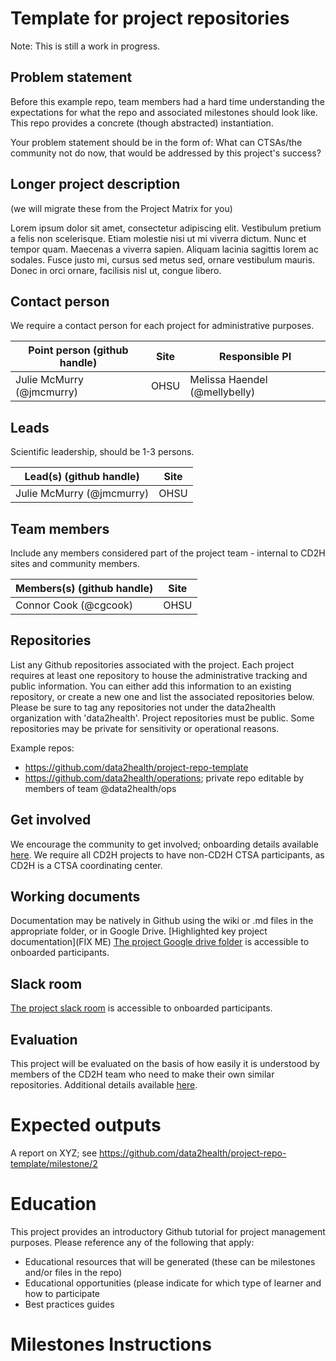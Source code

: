 # Template for project repositories

Note: This is still a work in progress.

## Problem statement
Before this example repo, team members had a hard time understanding the expectations for what the repo and associated milestones should look like. This repo provides a concrete (though abstracted) instantiation.

Your problem statement should be in the form of: What can CTSAs/the community not do now, that would be addressed by this project's success?

## Longer project description
(we will migrate these from the Project Matrix for you)

Lorem ipsum dolor sit amet, consectetur adipiscing elit. Vestibulum pretium a felis non scelerisque. Etiam molestie nisi ut mi viverra dictum. Nunc et tempor quam. Maecenas a viverra sapien. Aliquam lacinia sagittis lorem ac sodales. Fusce justo mi, cursus sed metus sed, ornare vestibulum mauris. Donec in orci ornare, facilisis nisl ut, congue libero.

## Contact person

We require a contact person for each project for administrative purposes. 

Point person (github handle) | Site | Responsible PI
----------|--------------|---------------
Julie McMurry (@jmcmurry) | OHSU | Melissa Haendel (@mellybelly)

## Leads 

Scientific leadership, should be 1-3 persons. 

Lead(s) (github handle) | Site
----------|--------------|
Julie McMurry (@jmcmurry) | OHSU

## Team members 

Include any members considered part of the project team - internal to CD2H sites and community members.

Members(s) (github handle) | Site
----------|--------------|
Connor Cook (@cgcook) | OHSU

## Repositories

List any Github repositories associated with the project. Each project requires at least one repository to house the administrative tracking and public information. You can either add this information to an existing repository, or create a new one and list the associated repositories below. Please be sure to tag any repositories not under the data2health organization with 'data2health'. Project repositories must be public. Some repositories may be private for sensitivity or operational reasons. 

Example repos:
- https://github.com/data2health/project-repo-template
- https://github.com/data2health/operations; private repo editable by members of team @data2health/ops

## Get involved
We encourage the community to get involved; onboarding details available [here](https://github.com/data2health/project-repo-template/blob/master/engagement.md).
We require all CD2H projects to have non-CD2H CTSA participants, as CD2H is a CTSA coordinating center. 

## Working documents
Documentation may be natively in Github using the wiki or .md files in the appropriate folder, or in Google Drive.
[Highlighted key project documentation](FIX ME)
[The project Google drive folder](https://drive.google.com/drive/u/0/folders/1vLp-H32KTNobiZF2cK82At90S6dVJNUf) is accessible to onboarded participants. 

## Slack room
[The project slack room](https://cd2h.slack.com/messages/C9D9SQWEQ) is accessible to onboarded participants.

## Evaluation
This project will be evaluated on the basis of how easily it is understood by members of the CD2H team who need to make their own similar repositories. Additional details available [here](https://github.com/data2health/project-repo-template/blob/master/evaluation.md).

# Expected outputs
A report on XYZ; see https://github.com/data2health/project-repo-template/milestone/2

# Education
This project provides an introductory Github tutorial for project management purposes. 
Please reference any of the following that apply: 
- Educational resources that will be generated (these can be milestones and/or files in the repo)
- Educational opportunities (please indicate for which type of learner and how to participate
- Best practices guides

# Milestones Instructions


